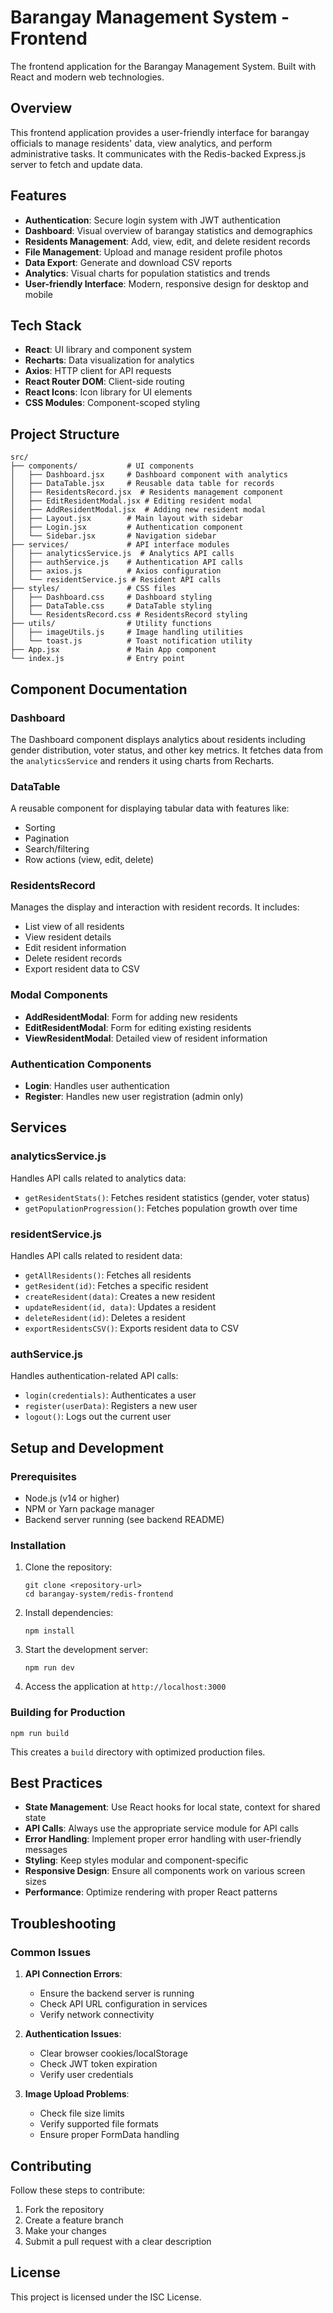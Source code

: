 # Barangay Management System - Frontend

The frontend application for the Barangay Management System. Built with React and modern web technologies.

## Overview

This frontend application provides a user-friendly interface for barangay officials to manage residents' data, view analytics, and perform administrative tasks. It communicates with the Redis-backed Express.js server to fetch and update data.

## Features

- **Authentication**: Secure login system with JWT authentication
- **Dashboard**: Visual overview of barangay statistics and demographics
- **Residents Management**: Add, view, edit, and delete resident records
- **File Management**: Upload and manage resident profile photos
- **Data Export**: Generate and download CSV reports
- **Analytics**: Visual charts for population statistics and trends
- **User-friendly Interface**: Modern, responsive design for desktop and mobile

## Tech Stack

- **React**: UI library and component system
- **Recharts**: Data visualization for analytics
- **Axios**: HTTP client for API requests
- **React Router DOM**: Client-side routing
- **React Icons**: Icon library for UI elements
- **CSS Modules**: Component-scoped styling

## Project Structure

```
src/
├── components/           # UI components
│   ├── Dashboard.jsx     # Dashboard component with analytics
│   ├── DataTable.jsx     # Reusable data table for records
│   ├── ResidentsRecord.jsx  # Residents management component
│   ├── EditResidentModal.jsx # Editing resident modal
│   ├── AddResidentModal.jsx  # Adding new resident modal
│   ├── Layout.jsx        # Main layout with sidebar
│   ├── Login.jsx         # Authentication component
│   └── Sidebar.jsx       # Navigation sidebar
├── services/             # API interface modules
│   ├── analyticsService.js  # Analytics API calls
│   ├── authService.js    # Authentication API calls
│   ├── axios.js          # Axios configuration
│   └── residentService.js # Resident API calls
├── styles/               # CSS files
│   ├── Dashboard.css     # Dashboard styling
│   ├── DataTable.css     # DataTable styling
│   └── ResidentsRecord.css # ResidentsRecord styling
├── utils/                # Utility functions
│   ├── imageUtils.js     # Image handling utilities
│   └── toast.js          # Toast notification utility
├── App.jsx               # Main App component
└── index.js              # Entry point
```

## Component Documentation

### Dashboard
The Dashboard component displays analytics about residents including gender distribution, voter status, and other key metrics. It fetches data from the `analyticsService` and renders it using charts from Recharts.

### DataTable
A reusable component for displaying tabular data with features like:
- Sorting
- Pagination
- Search/filtering
- Row actions (view, edit, delete)

### ResidentsRecord
Manages the display and interaction with resident records. It includes:
- List view of all residents
- View resident details
- Edit resident information
- Delete resident records
- Export resident data to CSV

### Modal Components
- **AddResidentModal**: Form for adding new residents
- **EditResidentModal**: Form for editing existing residents
- **ViewResidentModal**: Detailed view of resident information

### Authentication Components
- **Login**: Handles user authentication
- **Register**: Handles new user registration (admin only)

## Services

### analyticsService.js
Handles API calls related to analytics data:
- `getResidentStats()`: Fetches resident statistics (gender, voter status)
- `getPopulationProgression()`: Fetches population growth over time

### residentService.js
Handles API calls related to resident data:
- `getAllResidents()`: Fetches all residents
- `getResident(id)`: Fetches a specific resident
- `createResident(data)`: Creates a new resident
- `updateResident(id, data)`: Updates a resident
- `deleteResident(id)`: Deletes a resident
- `exportResidentsCSV()`: Exports resident data to CSV

### authService.js
Handles authentication-related API calls:
- `login(credentials)`: Authenticates a user
- `register(userData)`: Registers a new user
- `logout()`: Logs out the current user

## Setup and Development

### Prerequisites
- Node.js (v14 or higher)
- NPM or Yarn package manager
- Backend server running (see backend README)

### Installation

1. Clone the repository:
   ```
   git clone <repository-url>
   cd barangay-system/redis-frontend
   ```

2. Install dependencies:
   ```
   npm install
   ```

3. Start the development server:
   ```
   npm run dev
   ```

4. Access the application at `http://localhost:3000`

### Building for Production

```
npm run build
```

This creates a `build` directory with optimized production files.

## Best Practices

- **State Management**: Use React hooks for local state, context for shared state
- **API Calls**: Always use the appropriate service module for API calls
- **Error Handling**: Implement proper error handling with user-friendly messages
- **Styling**: Keep styles modular and component-specific
- **Responsive Design**: Ensure all components work on various screen sizes
- **Performance**: Optimize rendering with proper React patterns

## Troubleshooting

### Common Issues

1. **API Connection Errors**:
   - Ensure the backend server is running
   - Check API URL configuration in services
   - Verify network connectivity

2. **Authentication Issues**:
   - Clear browser cookies/localStorage
   - Check JWT token expiration
   - Verify user credentials

3. **Image Upload Problems**:
   - Check file size limits
   - Verify supported file formats
   - Ensure proper FormData handling

## Contributing

Follow these steps to contribute:
1. Fork the repository
2. Create a feature branch
3. Make your changes
4. Submit a pull request with a clear description

## License

This project is licensed under the ISC License.
